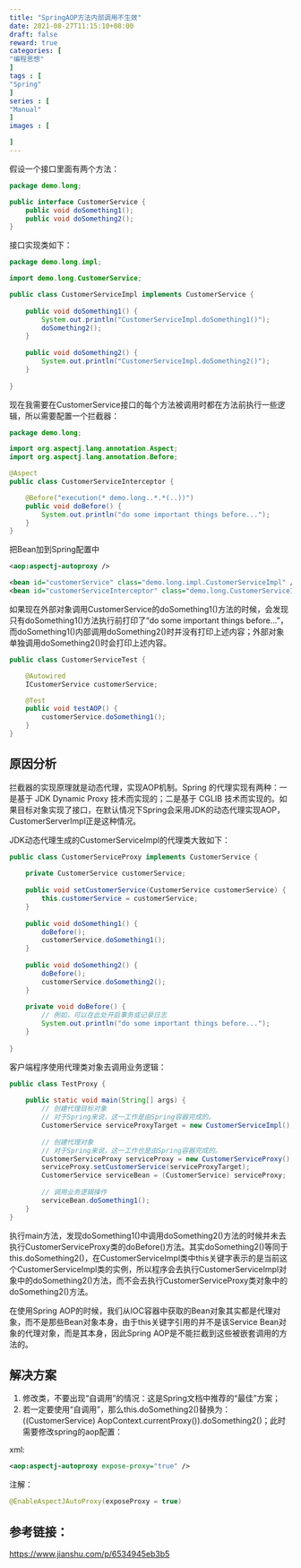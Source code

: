 ```yaml
---
title: "SpringAOP方法内部调用不生效"
date: 2021-08-27T11:15:10+08:00
draft: false
reward: true
categories: [
"编程思想"
]
tags : [
"Spring"
]
series : [
"Manual"
]
images : [

]
---
```



[comment]: <> (# SpringAOP方法内部调用不生效)

假设一个接口里面有两个方法：

```java
package demo.long;

public interface CustomerService {  
    public void doSomething1();  
    public void doSomething2();  
}  
```

接口实现类如下：

```java
package demo.long.impl;

import demo.long.CustomerService; 

public class CustomerServiceImpl implements CustomerService {  
  
    public void doSomething1() {  
        System.out.println("CustomerServiceImpl.doSomething1()");  
        doSomething2();  
    }  
  
    public void doSomething2() {  
        System.out.println("CustomerServiceImpl.doSomething2()");  
    }  
  
}  
```

现在我需要在CustomerService接口的每个方法被调用时都在方法前执行一些逻辑，所以需要配置一个拦截器：

```java
package demo.long;

import org.aspectj.lang.annotation.Aspect;
import org.aspectj.lang.annotation.Before;

@Aspect
public class CustomerServiceInterceptor {

    @Before("execution(* demo.long..*.*(..))")
    public void doBefore() {
        System.out.println("do some important things before..."); 
    }
}
```

把Bean加到Spring配置中

```xml
<aop:aspectj-autoproxy />

<bean id="customerService" class="demo.long.impl.CustomerServiceImpl" />
<bean id="customerServiceInterceptor" class="demo.long.CustomerServiceInterceptor" />
```

如果现在外部对象调用CustomerService的doSomething1()方法的时候，会发现只有doSomething1()方法执行前打印了“do some important things before...”，而doSomething1()内部调用doSomething2()时并没有打印上述内容；外部对象单独调用doSomething2()时会打印上述内容。

```java
public class CustomerServiceTest {

    @Autowired
    ICustomerService customerService;

    @Test
    public void testAOP() {
        customerService.doSomething1();
    }
}
```

## 原因分析

拦截器的实现原理就是动态代理，实现AOP机制。Spring 的代理实现有两种：一是基于 JDK Dynamic Proxy 技术而实现的；二是基于 CGLIB 技术而实现的。如果目标对象实现了接口，在默认情况下Spring会采用JDK的动态代理实现AOP，CustomerServerImpl正是这种情况。

JDK动态代理生成的CustomerServiceImpl的代理类大致如下：

```java
public class CustomerServiceProxy implements CustomerService {  
  
    private CustomerService customerService;  
  
    public void setCustomerService(CustomerService customerService) {  
        this.customerService = customerService;  
    }  
  
    public void doSomething1() {  
        doBefore();  
        customerService.doSomething1();  
    }  
  
    public void doSomething2() {  
        doBefore();  
        customerService.doSomething2();  
    }  
  
    private void doBefore() {  
        // 例如，可以在此处开启事务或记录日志
        System.out.println("do some important things before...");  
    }  
  
}  
```

客户端程序使用代理类对象去调用业务逻辑：

```java
public class TestProxy {  
      
    public static void main(String[] args) {  
        // 创建代理目标对象
        // 对于Spring来说，这一工作是由Spring容器完成的。  
        CustomerService serviceProxyTarget = new CustomerServiceImpl();  
  
        // 创建代理对象
        // 对于Spring来说，这一工作也是由Spring容器完成的。 
        CustomerServiceProxy serviceProxy = new CustomerServiceProxy();  
        serviceProxy.setCustomerService(serviceProxyTarget);  
        CustomerService serviceBean = (CustomerService) serviceProxy;  
  
        // 调用业务逻辑操作  
        serviceBean.doSomething1();  
    }  
}  
```

执行main方法，发现doSomething1()中调用doSomething2()方法的时候并未去执行CustomerServiceProxy类的doBefore()方法。其实doSomething2()等同于this.doSomething2()，在CustomerServiceImpl类中this关键字表示的是当前这个CustomerServiceImpl类的实例，所以程序会去执行CustomerServiceImpl对象中的doSomething2()方法，而不会去执行CustomerServiceProxy类对象中的 doSomething2()方法。

在使用Spring AOP的时候，我们从IOC容器中获取的Bean对象其实都是代理对象，而不是那些Bean对象本身，由于this关键字引用的并不是该Service Bean对象的代理对象，而是其本身，因此Spring AOP是不能拦截到这些被嵌套调用的方法的。

## 解决方案

1. 修改类，不要出现“自调用”的情况：这是Spring文档中推荐的“最佳”方案；
2. 若一定要使用“自调用”，那么this.doSomething2()替换为：((CustomerService) AopContext.currentProxy()).doSomething2()；此时需要修改spring的aop配置：

xml: 

```xml
<aop:aspectj-autoproxy expose-proxy="true" />
```

注解：

```java
@EnableAspectJAutoProxy(exposeProxy = true)
```



## 参考链接：

https://www.jianshu.com/p/6534945eb3b5

